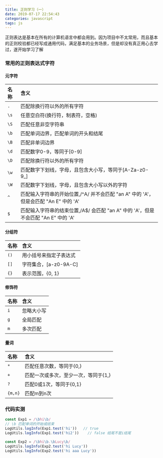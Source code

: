 ```yaml
---
title: 正则学习（一）
date: 2019-07-17 22:54:43
categories: javascript
tags: js
---
```


正则表达是基本在所有的计算机语言中都会用到。因为项目中不太常用，而且基本的正则校验都已经写成通用代码，满足基本的业务场景，但是却没有真正用心去学过，遂开始学习了解
<!--more-->

### 常用的正则表达式字符

#### 元字符
| 名称 | 含义 |
|:---|:---------|
|`.`|匹配除换行符以外的所有字符|
|`\s`|任意空白符(换行符，制表符，空格)|
|`\S`|匹配任意非空字符串|
|`\b`|匹配单词边界，匹配单词的开头和结尾|
|`\B`|匹配非单词边界|
|`\d`|匹配数字0-9，等同于[0-9]|
|`\D`|匹配除换行符以外的所有字符|
|`\w`|匹配数字下划线，字母，且包含大小写，等同于[A-Za-z0-9_]|
|`\W`|匹配数字下划线，字母，且包含大小写以外的字符|
|`^`|匹配输入字符串的开始位置,/^A/ 并不会匹配 "an A" 中的 'A'，但是会匹配 "An E" 中的 'A'|
|`$`|匹配输入字符串的结束位置,/A$/ 会匹配 "an A" 中的 'A'，但是不会匹配 "An E" 中的 'A'|

#### 分组符
| 名称 | 含义 |
|:---|:---------|
|`()`|用小括号来指定子表达式|
|`[]`|字符集合，[a-z0-9A-C]|
|`{}`|表示范围，{0, 1}|

#### 修饰符
| 名称 | 含义 |
|:---|:---------|
|`i`|忽略大小写|
|`g`|全局匹配|
|`m`|多次匹配|

#### 量词
| 名称 | 含义 |
|:---|:---------|
|`*`|匹配任意次数，等同于{0,}|
|`+`|匹配一次或多次，至少一次，等同于{1,}|
|`?`|匹配0或1次，等同于{0,1}|
|`{m,n}`|匹配m到n次|

### 代码实测
```ts
const Exp1 = /\bhi\b/
// \b 匹配单词的开始或结束
LogUtils.logInfo(Exp1.test('hi'))   // true
LogUtils.logInfo(Exp1.test('hi2'))    // false 结尾不是i结尾

const Exp2 = /\bhi\b.\bLucy\b/
LogUtils.logInfo(Exp2.test('hi Lucy'))
LogUtils.logInfo(Exp2.test('hi aaa Lucy'))
```
